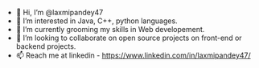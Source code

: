 - 👋 Hi, I’m @laxmipandey47
- 👀 I’m interested in Java, C++, python languages.
- 🌱 I’m currently grooming my skills in Web developement.
- 💞️ I’m looking to collaborate on open source projects on front-end or backend projects.
- 📫 Reach me at linkedin - https://www.linkedin.com/in/laxmipandey47/ 

<!---
laxmipandey47/laxmipandey47 is a ✨ special ✨ repository because its `README.md` (this file) appears on your GitHub profile.
You can click the Preview link to take a look at your changes.
--->
